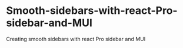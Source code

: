 # Smooth-sidebars-with-react-Pro-sidebar-and-MUI
Creating smooth sidebars with react Pro sidebar and MUI

